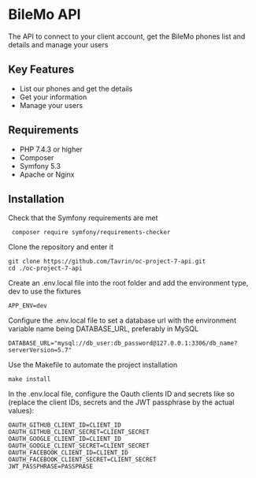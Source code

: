 # BileMo API

The API to connect to your client account, get the BileMo phones list and details and manage your users

## Key Features
- List our phones and get the details
- Get your information
- Manage your users

## Requirements

- PHP 7.4.3 or higher
- Composer
- Symfony 5.3
- Apache or Nginx

## Installation
Check that the Symfony requirements are met
```
 composer require symfony/requirements-checker
```

Clone the repository and enter it
```
git clone https://github.com/Tavrin/oc-project-7-api.git
cd ./oc-project-7-api
```

Create an .env.local file into the root folder and add the environment type, dev to use the fixtures
```
APP_ENV=dev
```

Configure the .env.local file to set a database url with the environment variable name being DATABASE_URL, preferably in MySQL
```
DATABASE_URL="mysql://db_user:db_password@127.0.0.1:3306/db_name?serverVersion=5.7"
```

Use the Makefile to automate the project installation
```
make install
```

In the .env.local file, configure the Oauth clients ID and secrets like so (replace the client IDs, secrets and the JWT passphrase by the actual values):
```
OAUTH_GITHUB_CLIENT_ID=CLIENT_ID
OAUTH_GITHUB_CLIENT_SECRET=CLIENT_SECRET
OAUTH_GOOGLE_CLIENT_ID=CLIENT_ID
OAUTH_GOOGLE_CLIENT_SECRET=CLIENT_SECRET
OAUTH_FACEBOOK_CLIENT_ID=CLIENT_ID
OAUTH_FACEBOOK_CLIENT_SECRET=CLIENT_SECRET
JWT_PASSPHRASE=PASSPRASE
```
